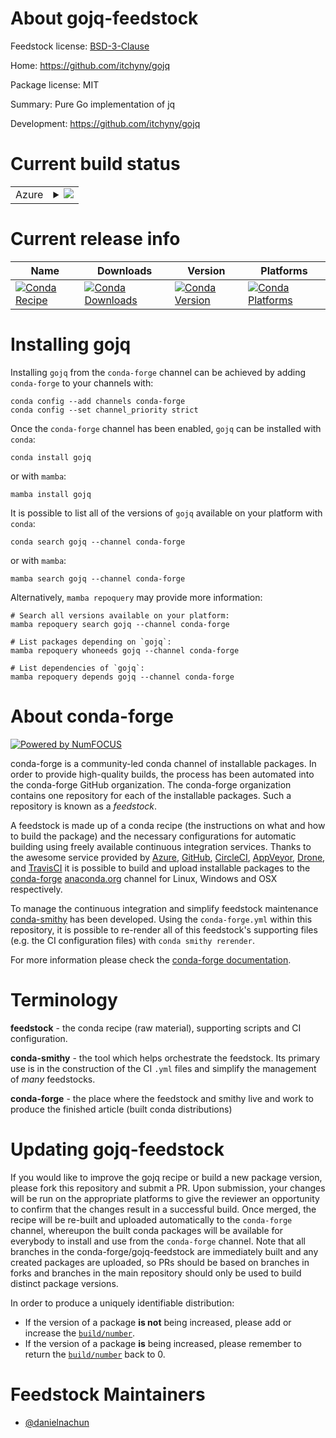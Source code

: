 About gojq-feedstock
====================

Feedstock license: [BSD-3-Clause](https://github.com/conda-forge/gojq-feedstock/blob/main/LICENSE.txt)

Home: https://github.com/itchyny/gojq

Package license: MIT

Summary: Pure Go implementation of jq

Development: https://github.com/itchyny/gojq

Current build status
====================


<table>
    
  <tr>
    <td>Azure</td>
    <td>
      <details>
        <summary>
          <a href="https://dev.azure.com/conda-forge/feedstock-builds/_build/latest?definitionId=23180&branchName=main">
            <img src="https://dev.azure.com/conda-forge/feedstock-builds/_apis/build/status/gojq-feedstock?branchName=main">
          </a>
        </summary>
        <table>
          <thead><tr><th>Variant</th><th>Status</th></tr></thead>
          <tbody><tr>
              <td>linux_64</td>
              <td>
                <a href="https://dev.azure.com/conda-forge/feedstock-builds/_build/latest?definitionId=23180&branchName=main">
                  <img src="https://dev.azure.com/conda-forge/feedstock-builds/_apis/build/status/gojq-feedstock?branchName=main&jobName=linux&configuration=linux%20linux_64_" alt="variant">
                </a>
              </td>
            </tr><tr>
              <td>osx_64</td>
              <td>
                <a href="https://dev.azure.com/conda-forge/feedstock-builds/_build/latest?definitionId=23180&branchName=main">
                  <img src="https://dev.azure.com/conda-forge/feedstock-builds/_apis/build/status/gojq-feedstock?branchName=main&jobName=osx&configuration=osx%20osx_64_" alt="variant">
                </a>
              </td>
            </tr><tr>
              <td>win_64</td>
              <td>
                <a href="https://dev.azure.com/conda-forge/feedstock-builds/_build/latest?definitionId=23180&branchName=main">
                  <img src="https://dev.azure.com/conda-forge/feedstock-builds/_apis/build/status/gojq-feedstock?branchName=main&jobName=win&configuration=win%20win_64_" alt="variant">
                </a>
              </td>
            </tr>
          </tbody>
        </table>
      </details>
    </td>
  </tr>
</table>

Current release info
====================

| Name | Downloads | Version | Platforms |
| --- | --- | --- | --- |
| [![Conda Recipe](https://img.shields.io/badge/recipe-gojq-green.svg)](https://anaconda.org/conda-forge/gojq) | [![Conda Downloads](https://img.shields.io/conda/dn/conda-forge/gojq.svg)](https://anaconda.org/conda-forge/gojq) | [![Conda Version](https://img.shields.io/conda/vn/conda-forge/gojq.svg)](https://anaconda.org/conda-forge/gojq) | [![Conda Platforms](https://img.shields.io/conda/pn/conda-forge/gojq.svg)](https://anaconda.org/conda-forge/gojq) |

Installing gojq
===============

Installing `gojq` from the `conda-forge` channel can be achieved by adding `conda-forge` to your channels with:

```
conda config --add channels conda-forge
conda config --set channel_priority strict
```

Once the `conda-forge` channel has been enabled, `gojq` can be installed with `conda`:

```
conda install gojq
```

or with `mamba`:

```
mamba install gojq
```

It is possible to list all of the versions of `gojq` available on your platform with `conda`:

```
conda search gojq --channel conda-forge
```

or with `mamba`:

```
mamba search gojq --channel conda-forge
```

Alternatively, `mamba repoquery` may provide more information:

```
# Search all versions available on your platform:
mamba repoquery search gojq --channel conda-forge

# List packages depending on `gojq`:
mamba repoquery whoneeds gojq --channel conda-forge

# List dependencies of `gojq`:
mamba repoquery depends gojq --channel conda-forge
```


About conda-forge
=================

[![Powered by
NumFOCUS](https://img.shields.io/badge/powered%20by-NumFOCUS-orange.svg?style=flat&colorA=E1523D&colorB=007D8A)](https://numfocus.org)

conda-forge is a community-led conda channel of installable packages.
In order to provide high-quality builds, the process has been automated into the
conda-forge GitHub organization. The conda-forge organization contains one repository
for each of the installable packages. Such a repository is known as a *feedstock*.

A feedstock is made up of a conda recipe (the instructions on what and how to build
the package) and the necessary configurations for automatic building using freely
available continuous integration services. Thanks to the awesome service provided by
[Azure](https://azure.microsoft.com/en-us/services/devops/), [GitHub](https://github.com/),
[CircleCI](https://circleci.com/), [AppVeyor](https://www.appveyor.com/),
[Drone](https://cloud.drone.io/welcome), and [TravisCI](https://travis-ci.com/)
it is possible to build and upload installable packages to the
[conda-forge](https://anaconda.org/conda-forge) [anaconda.org](https://anaconda.org/)
channel for Linux, Windows and OSX respectively.

To manage the continuous integration and simplify feedstock maintenance
[conda-smithy](https://github.com/conda-forge/conda-smithy) has been developed.
Using the ``conda-forge.yml`` within this repository, it is possible to re-render all of
this feedstock's supporting files (e.g. the CI configuration files) with ``conda smithy rerender``.

For more information please check the [conda-forge documentation](https://conda-forge.org/docs/).

Terminology
===========

**feedstock** - the conda recipe (raw material), supporting scripts and CI configuration.

**conda-smithy** - the tool which helps orchestrate the feedstock.
                   Its primary use is in the construction of the CI ``.yml`` files
                   and simplify the management of *many* feedstocks.

**conda-forge** - the place where the feedstock and smithy live and work to
                  produce the finished article (built conda distributions)


Updating gojq-feedstock
=======================

If you would like to improve the gojq recipe or build a new
package version, please fork this repository and submit a PR. Upon submission,
your changes will be run on the appropriate platforms to give the reviewer an
opportunity to confirm that the changes result in a successful build. Once
merged, the recipe will be re-built and uploaded automatically to the
`conda-forge` channel, whereupon the built conda packages will be available for
everybody to install and use from the `conda-forge` channel.
Note that all branches in the conda-forge/gojq-feedstock are
immediately built and any created packages are uploaded, so PRs should be based
on branches in forks and branches in the main repository should only be used to
build distinct package versions.

In order to produce a uniquely identifiable distribution:
 * If the version of a package **is not** being increased, please add or increase
   the [``build/number``](https://docs.conda.io/projects/conda-build/en/latest/resources/define-metadata.html#build-number-and-string).
 * If the version of a package **is** being increased, please remember to return
   the [``build/number``](https://docs.conda.io/projects/conda-build/en/latest/resources/define-metadata.html#build-number-and-string)
   back to 0.

Feedstock Maintainers
=====================

* [@danielnachun](https://github.com/danielnachun/)

